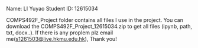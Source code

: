 Name: LI Yuyao
Student ID: 12615034

COMPS492F_Project folder contains all files I use in the project.
You can download the COMPS492F_Project_12615034.zip to get all files (ipynb, path, txt, docx..).
If there is any proplem plz email me(s1261503@live.hkmu.edu.hk), Thank you!
